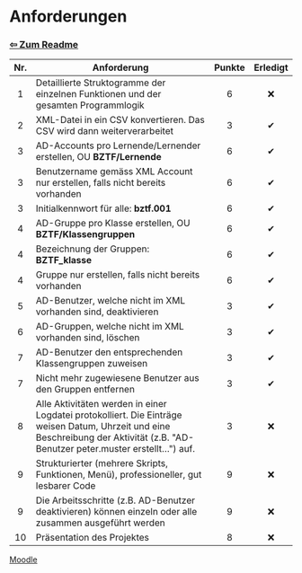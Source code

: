 # Anforderungen

### [⇦ Zum Readme](README.md)

| Nr. | Anforderung                                                                                                                                                                      | Punkte | Erledigt |
| :-: | -------------------------------------------------------------------------------------------------------------------------------------------------------------------------------- | :----: | :------: |
|  1  | Detaillierte Struktogramme der einzelnen Funktionen und der gesamten Programmlogik                                                                                               |   6    |    ❌    |
|  2  | XML-Datei in ein CSV konvertieren. Das CSV wird dann weiterverarbeitet                                                                                                           |   3    |    ✔     |
|  3  | AD-Accounts pro Lernende/Lernender erstellen, OU **BZTF/Lernende**                                                                                                               |   6    |    ✔     |
|  3  | Benutzername gemäss XML Account nur erstellen, falls nicht bereits vorhanden                                                                                                     |   6    |    ✔     |
|  3  | Initialkennwort für alle: **bztf.001**                                                                                                                                           |   6    |    ✔     |
|  4  | AD-Gruppe pro Klasse erstellen, OU **BZTF/Klassengruppen**                                                                                                                       |   6    |    ✔     |
|  4  | Bezeichnung der Gruppen: **BZTF_klasse**                                                                                                                                         |   6    |    ✔     |
|  4  | Gruppe nur erstellen, falls nicht bereits vorhanden                                                                                                                              |   6    |    ✔     |
|  5  | AD-Benutzer, welche nicht im XML vorhanden sind, deaktivieren                                                                                                                    |   3    |    ✔     |
|  6  | AD-Gruppen, welche nicht im XML vorhanden sind, löschen                                                                                                                          |   3    |    ✔     |
|  7  | AD-Benutzer den entsprechenden Klassengruppen zuweisen                                                                                                                           |   3    |    ✔     |
|  7  | Nicht mehr zugewiesene Benutzer aus den Gruppen entfernen                                                                                                                        |   3    |    ✔     |
|  8  | Alle Aktivitäten werden in einer Logdatei protokolliert. Die Einträge weisen Datum, Uhrzeit und eine Beschreibung der Aktivität (z.B. "AD-Benutzer peter.muster erstellt…") auf. |   3    |    ❌    |
|  9  | Strukturierter (mehrere Skripts, Funktionen, Menü), professioneller, gut lesbarer Code                                                                                           |   9    |    ❌    |
|  9  | Die Arbeitsschritte (z.B. AD-Benutzer deaktivieren) können einzeln oder alle zusammen ausgeführt werden                                                                          |   9    |    ❌    |
| 10  | Präsentation des Projektes                                                                                                                                                       |   8    |    ❌    |

[Moodle](https://moodle.bztf.ch/mod/page/view.php?id=117963)

<!--
Daten in PowerShell Dateien ändern, damit mit Zeitplan übereinstimmt
-->
